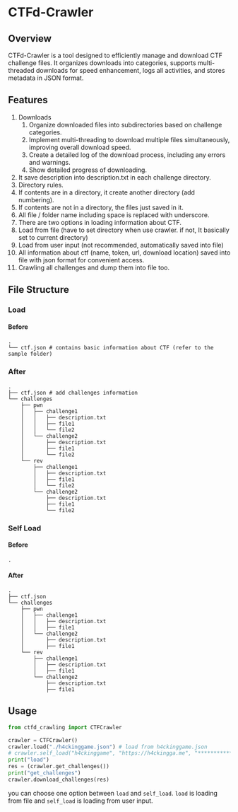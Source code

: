 # CTFd-Crawler

## Overview

CTFd-Crawler is a tool designed to efficiently manage and download CTF challenge files.
It organizes downloads into categories, supports multi-threaded downloads for speed enhancement, logs all activities, and stores metadata in JSON format.

## Features

1. Downloads
   1. Organize downloaded files into subdirectories based on challenge categories.
   2. Implement multi-threading to download multiple files simultaneously, improving overall download speed.
   3. Create a detailed log of the download process, including any errors and warnings.
   4. Show detailed progress of downloading.
2. It save description into description.txt in each challenge directory.
3. Directory rules.
4. If contents are in a directory, it create another directory (add numbering).
5. If contents are not in a directory, the files just saved in it.
6. All file / folder name including space is replaced with underscore.
7. There are two options in loading information about CTF.
8. Load from file (have to set directory when use crawler. if not, It basically set to current directory)
9. Load from user input (not recommended, automatically saved into file)
10. All information about ctf (name, token, url, download location) saved into file with json format for convenient access.
11. Crawling all challenges and dump them into file too.

## File Structure

### Load

#### Before

```plaintext
.
└── ctf.json # contains basic information about CTF (refer to the sample folder)
```

### After

```plaintext
.
├── ctf.json # add challenges information
└── challenges
    ├── pwn
    │   ├── challenge1
    │   │   ├── description.txt
    │   │   ├── file1
    │   │   └── file2
    │   └── challenge2
    │       ├── description.txt
    │       ├── file1
    │       └── file2
    └── rev
        ├── challenge1
        │   ├── description.txt
        │   ├── file1
        │   └── file2
        └── challenge2
            ├── description.txt
            ├── file1
            └── file2
```

### Self Load

#### Before

```plaintext
.
```

#### After

```plaintext
.
├── ctf.json
└── challenges
    ├── pwn
    │   ├── challenge1
    │   │   ├── description.txt
    │   │   ├── file1
    │   └── challenge2
    │       ├── description.txt
    │       ├── file1
    └── rev
        ├── challenge1
        │   ├── description.txt
        │   ├── file1
        └── challenge2
            ├── description.txt
            ├── file1
```

## Usage

```python
from ctfd_crawling import CTFCrawler

crawler = CTFCrawler()
crawler.load("./h4ckinggame.json") # load from h4ckinggame.json
# crawler.self_load("h4ckinggame", "https://h4ckingga.me", "****************************************************************", "./h4ckinggame")
print("load")
res = (crawler.get_challenges())
print("get_challenges")
crawler.download_challenges(res)
```

you can choose one option between `load` and `self_load`. `load` is loading from file and `self_load` is loading from user input.
